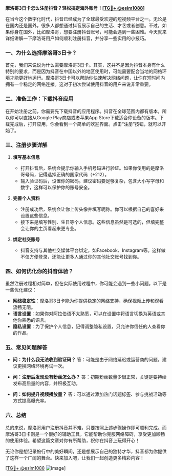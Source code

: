 **摩洛哥3日卡怎么注册抖音？轻松搞定海外账号！[[TG💪+ @esim1088](https://t.me/s/esim1088)]**

在当今这个数字化时代，抖音已经成为了全球最受欢迎的短视频平台之一。无论是在国内还是国外，很多人都想通过抖音展示自己的生活、才艺或者创意。不过，如果你身在国外，比如摩洛哥，想要注册抖音账号，可能会遇到一些困难。今天就来详细讲解一下摩洛哥用户如何顺利注册抖音，并分享一些实用的小技巧。

### 一、为什么选择摩洛哥3日卡？

首先，我们来说说为什么需要摩洛哥3日卡。其实，这并不是因为抖音本身有什么特别的要求，而是因为抖音在中国以外的地区使用时，可能需要配合当地的网络环境才能更好地运行。摩洛哥3日卡可以帮助你快速解决网络问题，让你在短时间内拥有一个稳定的网络连接。这对于初次尝试使用抖音的用户来说非常重要。

### 二、准备工作：下载抖音应用

在开始注册之前，你需要先下载抖音的应用程序。抖音在全球范围内都有版本，所以你可以直接从Google Play商店或者苹果App Store下载适合你设备的版本。下载完成后，打开应用，你会看到一个简单的欢迎界面。点击“注册”按钮，就可以开始了。

### 三、注册步骤详解

1. **填写基本信息**
   - 打开抖音后，系统会提示你输入手机号码进行验证。如果你使用的是摩洛哥号码，记得选择正确的国家代码（+212）。
   - 输入验证码后，设置你的密码。建议密码要足够复杂，包含大小写字母和数字，这样可以保护你的账号安全。

2. **完善个人资料**
   - 注册成功后，系统会让你上传头像并填写昵称。你可以根据自己的喜好来设置这些信息。
   - 接下来是填写性别、生日等个人信息。这些信息虽然是可选的，但填完整会让你的主页看起来更专业。

3. **绑定社交账号**
   - 抖音支持与其他社交媒体平台绑定，如Facebook、Instagram等。这样做不仅方便登录，还能让更多人通过你的其他社交账号找到你。

### 四、如何优化你的抖音体验？

虽然注册过程相对简单，但在实际使用过程中，你可能会遇到一些小问题。以下是一些优化建议：

- **网络稳定性**：摩洛哥3日卡能为你提供稳定的网络支持，确保视频上传和观看流畅无阻。
- **语言设置**：如果你对阿拉伯语不太熟悉，可以在设置中将语言切换为英语或其他你熟悉的语言。
- **隐私设置**：为了保护个人信息，记得调整隐私设置，只允许你信任的人查看你的作品。

### 五、常见问题解答

- **问：为什么我无法收到验证码？**
  答：可能是由于网络延迟或运营商的问题。建议更换网络环境再试一次。

- **问：注册后发现没有粉丝怎么办？**
  答：初期粉丝数量少很正常，关键是要持续发布高质量的内容，并积极互动。

- **问：如何提升视频播放量？**
  答：可以通过添加热门话题标签、参与挑战活动等方式提高曝光率。

### 六、总结

总的来说，摩洛哥用户注册抖音并不难，只要按照上述步骤操作即可顺利完成。而摩洛哥3日卡则是一个很好的辅助工具，它能帮助你克服网络障碍，享受更加顺畅的使用体验。希望这篇文章对你有所帮助，祝你在抖音上玩得开心！

无论你是想记录旅行中的美好瞬间，还是想展示自己的独特才华，抖音都为你提供了这样一个广阔的舞台。快来加入吧，让我们一起创造更多精彩内容！

[[TG💪+ @esim1088](https://t.me/s/esim1088) ![Image](https://i.postimg.cc/4NQfJmqS/Snipaste-2025-05-13-00-14-12.png)]